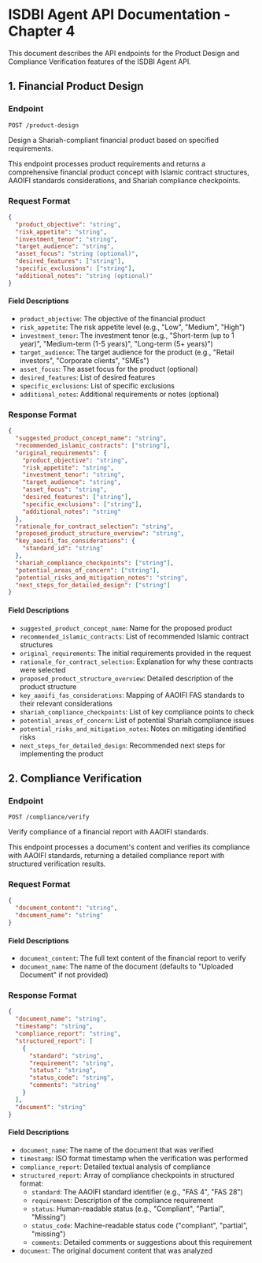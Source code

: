 # ISDBI Agent API Documentation - Chapter 4

This document describes the API endpoints for the Product Design and Compliance Verification features of the ISDBI Agent API.

## 1. Financial Product Design

### Endpoint

```
POST /product-design
```

Design a Shariah-compliant financial product based on specified requirements.

This endpoint processes product requirements and returns a comprehensive financial product concept with Islamic contract structures, AAOIFI standards considerations, and Shariah compliance checkpoints.

### Request Format

```json
{
  "product_objective": "string",
  "risk_appetite": "string",
  "investment_tenor": "string",
  "target_audience": "string", 
  "asset_focus": "string (optional)",
  "desired_features": ["string"],
  "specific_exclusions": ["string"],
  "additional_notes": "string (optional)"
}
```

#### Field Descriptions

- `product_objective`: The objective of the financial product
- `risk_appetite`: The risk appetite level (e.g., "Low", "Medium", "High")
- `investment_tenor`: The investment tenor (e.g., "Short-term (up to 1 year)", "Medium-term (1-5 years)", "Long-term (5+ years)")
- `target_audience`: The target audience for the product (e.g., "Retail investors", "Corporate clients", "SMEs")
- `asset_focus`: The asset focus for the product (optional)
- `desired_features`: List of desired features
- `specific_exclusions`: List of specific exclusions
- `additional_notes`: Additional requirements or notes (optional)

### Response Format

```json
{
  "suggested_product_concept_name": "string",
  "recommended_islamic_contracts": ["string"],
  "original_requirements": {
    "product_objective": "string",
    "risk_appetite": "string",
    "investment_tenor": "string",
    "target_audience": "string",
    "asset_focus": "string",
    "desired_features": ["string"],
    "specific_exclusions": ["string"],
    "additional_notes": "string"
  },
  "rationale_for_contract_selection": "string",
  "proposed_product_structure_overview": "string",
  "key_aaoifi_fas_considerations": {
    "standard_id": "string"
  },
  "shariah_compliance_checkpoints": ["string"],
  "potential_areas_of_concern": ["string"],
  "potential_risks_and_mitigation_notes": "string",
  "next_steps_for_detailed_design": ["string"]
}
```

#### Field Descriptions

- `suggested_product_concept_name`: Name for the proposed product
- `recommended_islamic_contracts`: List of recommended Islamic contract structures
- `original_requirements`: The initial requirements provided in the request
- `rationale_for_contract_selection`: Explanation for why these contracts were selected
- `proposed_product_structure_overview`: Detailed description of the product structure
- `key_aaoifi_fas_considerations`: Mapping of AAOIFI FAS standards to their relevant considerations
- `shariah_compliance_checkpoints`: List of key compliance points to check
- `potential_areas_of_concern`: List of potential Shariah compliance issues
- `potential_risks_and_mitigation_notes`: Notes on mitigating identified risks
- `next_steps_for_detailed_design`: Recommended next steps for implementing the product

## 2. Compliance Verification

### Endpoint

```
POST /compliance/verify
```

Verify compliance of a financial report with AAOIFI standards.

This endpoint processes a document's content and verifies its compliance with AAOIFI standards, returning a detailed compliance report with structured verification results.

### Request Format

```json
{
  "document_content": "string",
  "document_name": "string"
}
```

#### Field Descriptions

- `document_content`: The full text content of the financial report to verify
- `document_name`: The name of the document (defaults to "Uploaded Document" if not provided)

### Response Format

```json
{
  "document_name": "string",
  "timestamp": "string",
  "compliance_report": "string", 
  "structured_report": [
    {
      "standard": "string",
      "requirement": "string",
      "status": "string",
      "status_code": "string",
      "comments": "string"
    }
  ],
  "document": "string"
}
```

#### Field Descriptions

- `document_name`: The name of the document that was verified
- `timestamp`: ISO format timestamp when the verification was performed
- `compliance_report`: Detailed textual analysis of compliance
- `structured_report`: Array of compliance checkpoints in structured format:
  - `standard`: The AAOIFI standard identifier (e.g., "FAS 4", "FAS 28")
  - `requirement`: Description of the compliance requirement
  - `status`: Human-readable status (e.g., "Compliant", "Partial", "Missing")
  - `status_code`: Machine-readable status code ("compliant", "partial", "missing")
  - `comments`: Detailed comments or suggestions about this requirement
- `document`: The original document content that was analyzed
